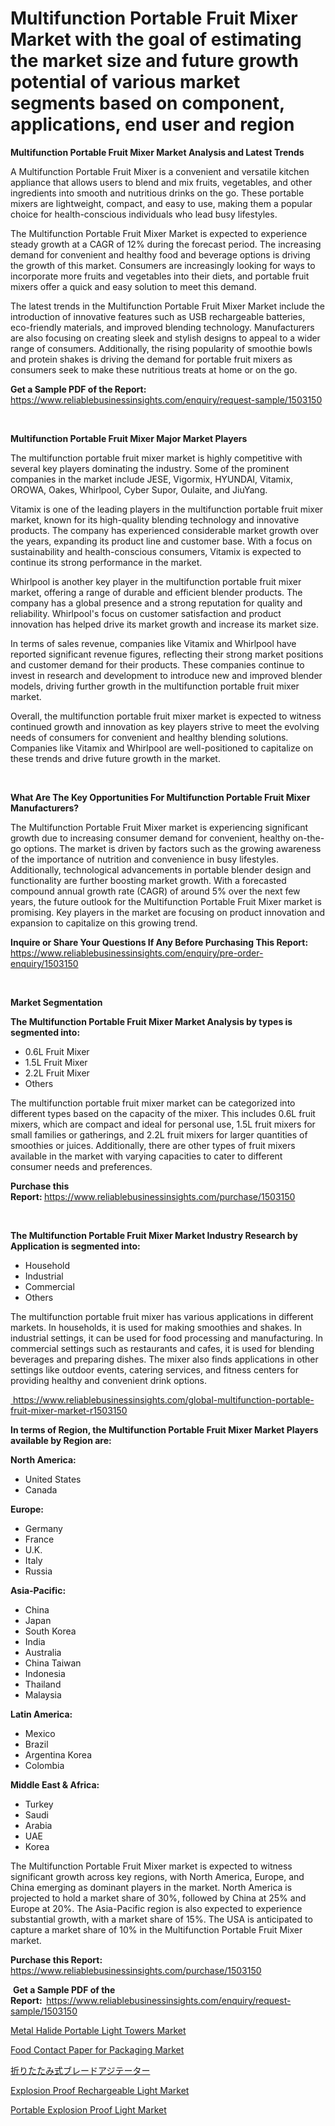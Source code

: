 <p><h1>Multifunction Portable Fruit Mixer Market with the goal of estimating the market size and future growth potential of various market segments based on component, applications, end user and region</h1></p><p><strong>Multifunction Portable Fruit Mixer Market Analysis and Latest Trends</strong></p>
<p><p>A Multifunction Portable Fruit Mixer is a convenient and versatile kitchen appliance that allows users to blend and mix fruits, vegetables, and other ingredients into smooth and nutritious drinks on the go. These portable mixers are lightweight, compact, and easy to use, making them a popular choice for health-conscious individuals who lead busy lifestyles.</p><p>The Multifunction Portable Fruit Mixer Market is expected to experience steady growth at a CAGR of 12% during the forecast period. The increasing demand for convenient and healthy food and beverage options is driving the growth of this market. Consumers are increasingly looking for ways to incorporate more fruits and vegetables into their diets, and portable fruit mixers offer a quick and easy solution to meet this demand.</p><p>The latest trends in the Multifunction Portable Fruit Mixer Market include the introduction of innovative features such as USB rechargeable batteries, eco-friendly materials, and improved blending technology. Manufacturers are also focusing on creating sleek and stylish designs to appeal to a wider range of consumers. Additionally, the rising popularity of smoothie bowls and protein shakes is driving the demand for portable fruit mixers as consumers seek to make these nutritious treats at home or on the go.</p></p>
<p><strong>Get a Sample PDF of the Report:&nbsp;</strong> <a href="https://www.reliablebusinessinsights.com/enquiry/request-sample/1503150">https://www.reliablebusinessinsights.com/enquiry/request-sample/1503150</a></p>
<p>&nbsp;</p>
<p><strong>Multifunction Portable Fruit Mixer Major Market Players</strong></p>
<p><p>The multifunction portable fruit mixer market is highly competitive with several key players dominating the industry. Some of the prominent companies in the market include JESE, Vigormix, HYUNDAI, Vitamix, OROWA, Oakes, Whirlpool, Cyber Supor, Oulaite, and JiuYang.</p><p>Vitamix is one of the leading players in the multifunction portable fruit mixer market, known for its high-quality blending technology and innovative products. The company has experienced considerable market growth over the years, expanding its product line and customer base. With a focus on sustainability and health-conscious consumers, Vitamix is expected to continue its strong performance in the market.</p><p>Whirlpool is another key player in the multifunction portable fruit mixer market, offering a range of durable and efficient blender products. The company has a global presence and a strong reputation for quality and reliability. Whirlpool's focus on customer satisfaction and product innovation has helped drive its market growth and increase its market size.</p><p>In terms of sales revenue, companies like Vitamix and Whirlpool have reported significant revenue figures, reflecting their strong market positions and customer demand for their products. These companies continue to invest in research and development to introduce new and improved blender models, driving further growth in the multifunction portable fruit mixer market.</p><p>Overall, the multifunction portable fruit mixer market is expected to witness continued growth and innovation as key players strive to meet the evolving needs of consumers for convenient and healthy blending solutions. Companies like Vitamix and Whirlpool are well-positioned to capitalize on these trends and drive future growth in the market.</p></p>
<p>&nbsp;</p>
<p><strong>What Are The Key Opportunities For Multifunction Portable Fruit Mixer Manufacturers?</strong></p>
<p><p>The Multifunction Portable Fruit Mixer market is experiencing significant growth due to increasing consumer demand for convenient, healthy on-the-go options. The market is driven by factors such as the growing awareness of the importance of nutrition and convenience in busy lifestyles. Additionally, technological advancements in portable blender design and functionality are further boosting market growth. With a forecasted compound annual growth rate (CAGR) of around 5% over the next few years, the future outlook for the Multifunction Portable Fruit Mixer market is promising. Key players in the market are focusing on product innovation and expansion to capitalize on this growing trend.</p></p>
<p><strong>Inquire or Share Your Questions If Any Before Purchasing This Report:</strong> <a href="https://www.reliablebusinessinsights.com/enquiry/pre-order-enquiry/1503150">https://www.reliablebusinessinsights.com/enquiry/pre-order-enquiry/1503150</a></p>
<p>&nbsp;</p>
<p><strong>Market Segmentation</strong></p>
<p><strong>The Multifunction Portable Fruit Mixer Market Analysis by types is segmented into:</strong></p>
<p><ul><li>0.6L Fruit Mixer</li><li>1.5L Fruit Mixer</li><li>2.2L Fruit Mixer</li><li>Others</li></ul></p>
<p><p>The multifunction portable fruit mixer market can be categorized into different types based on the capacity of the mixer. This includes 0.6L fruit mixers, which are compact and ideal for personal use, 1.5L fruit mixers for small families or gatherings, and 2.2L fruit mixers for larger quantities of smoothies or juices. Additionally, there are other types of fruit mixers available in the market with varying capacities to cater to different consumer needs and preferences.</p></p>
<p><strong>Purchase this Report:&nbsp;</strong><a href="https://www.reliablebusinessinsights.com/purchase/1503150">https://www.reliablebusinessinsights.com/purchase/1503150</a></p>
<p>&nbsp;</p>
<p><strong>The Multifunction Portable Fruit Mixer Market Industry Research by Application is segmented into:</strong></p>
<p><ul><li>Household</li><li>Industrial</li><li>Commercial</li><li>Others</li></ul></p>
<p><p>The multifunction portable fruit mixer has various applications in different markets. In households, it is used for making smoothies and shakes. In industrial settings, it can be used for food processing and manufacturing. In commercial settings such as restaurants and cafes, it is used for blending beverages and preparing dishes. The mixer also finds applications in other settings like outdoor events, catering services, and fitness centers for providing healthy and convenient drink options.</p></p>
<p><a href="https://www.reliablebusinessinsights.com/global-multifunction-portable-fruit-mixer-market-r1503150">&nbsp;https://www.reliablebusinessinsights.com/global-multifunction-portable-fruit-mixer-market-r1503150</a></p>
<p><strong>In terms of Region, the Multifunction Portable Fruit Mixer Market Players available by Region are:</strong></p>
<p>
    <p> <strong> North America: </strong>
        <ul>
            <li>United States</li>
            <li>Canada</li>
        </ul>
        </p> 
    <p> <strong> Europe: </strong>
        <ul>
            <li>Germany</li>
            <li>France</li>
            <li>U.K.</li>
            <li>Italy</li>
            <li>Russia</li>
        </ul>
        </p> 
    <p> <strong> Asia-Pacific: </strong>
        <ul>
            <li>China</li>
            <li>Japan</li>
            <li>South Korea</li>
            <li>India</li>
            <li>Australia</li>
            <li>China Taiwan</li>
            <li>Indonesia</li>
            <li>Thailand</li>
            <li>Malaysia</li>
        </ul>
        </p> 
    <p> <strong> Latin America: </strong>
        <ul>
            <li>Mexico</li>
            <li>Brazil</li>
            <li>Argentina Korea</li>
            <li>Colombia</li>
        </ul>
        </p> 
    <p> <strong> Middle East & Africa: </strong>
        <ul>
            <li>Turkey</li>
            <li>Saudi</li>
            <li>Arabia</li>
            <li>UAE</li>
            <li>Korea</li>
        </ul>
    </p>
    </p>
<p><p>The Multifunction Portable Fruit Mixer market is expected to witness significant growth across key regions, with North America, Europe, and China emerging as dominant players in the market. North America is projected to hold a market share of 30%, followed by China at 25% and Europe at 20%. The Asia-Pacific region is also expected to experience substantial growth, with a market share of 15%. The USA is anticipated to capture a market share of 10% in the Multifunction Portable Fruit Mixer market.</p></p>
<p><strong>Purchase this Report: </strong><a href="https://www.reliablebusinessinsights.com/purchase/1503150">https://www.reliablebusinessinsights.com/purchase/1503150</a></p>
<p>&nbsp;<strong>Get a Sample PDF of the Report:&nbsp;&nbsp;</strong><a href="https://www.reliablebusinessinsights.com/enquiry/request-sample/1503150">https://www.reliablebusinessinsights.com/enquiry/request-sample/1503150</a></p>
<p><strong></strong></p>
<p><p><a href="https://www.linkedin.com/pulse/metal-halide-portable-light-towers-market-size-trends-complete-7evpe?trackingId=eccRVbvpqXiHm2BJyhH8Ug%3D%3D">Metal Halide Portable Light Towers Market</a></p><p><a href="https://www.linkedin.com/pulse/food-contact-paper-packaging-market-competitive-analysis-x1e4e?trackingId=thd7FRH%2BSes4rxc6PWhnOA%3D%3D">Food Contact Paper for Packaging Market</a></p><p><a href="https://github.com/DwightHuels1/Market-Research-Report-List-1/blob/main/755078394741.md">折りたたみ式ブレードアジテーター</a></p><p><a href="https://github.com/mharielmesa/Market-Research-Report-List-3/blob/main/explosion-proof-rechargeable-light-market.md">Explosion Proof Rechargeable Light Market</a></p><p><a href="https://github.com/moyahfrancoestellec51j635wcx/Market-Research-Report-List-2/blob/main/portable-explosion-proof-light-market.md">Portable Explosion Proof Light Market</a></p></p>